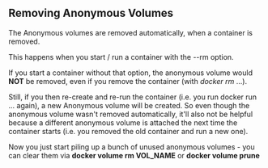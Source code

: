 ## Removing Anonymous Volumes

The Anonymous volumes are removed automatically, when a container is removed.

This happens when you start / run a container with the --rm option.

If you start a container without that option, the anonymous volume would **NOT** be removed, even if you remove the container (with _docker rm_ ...).

Still, if you then re-create and re-run the container (i.e. you run docker run ... again), a new Anonymous volume will be created. So even though the anonymous volume wasn't removed automatically, it'll also not be helpful because a different anonymous volume is attached the next time the container starts (i.e. you removed the old container and run a new one).

Now you just start piling up a bunch of unused anonymous volumes - you can clear them via **docker volume rm VOL_NAME** or **docker volume prune**
